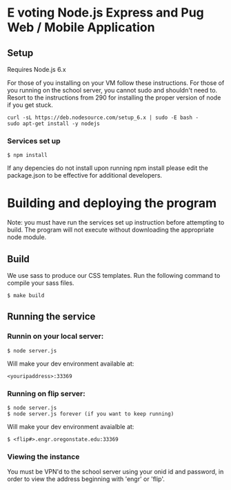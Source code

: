 # E voting Node.js Express and Pug Web / Mobile Application

## Setup 

Requires Node.js 6.x 

For those of you installing on your VM follow these instructions.  For those of you running on the school server, you cannot sudo and shouldn't need to.  Resort to the instructions from 290 for installing the proper version of node if you get stuck. 

	curl -sL https://deb.nodesource.com/setup_6.x | sudo -E bash -
	sudo apt-get install -y nodejs

### Services set up 

	$ npm install 

If any depencies do not install upon running npm install please edit the package.json to be effective for additional developers. 

# Building and deploying the program

Note: you must have run the services set up instruction before attempting to build. The program will not execute without downloading the appropriate node module. 

## Build

We use sass to produce our CSS templates. Run the following command to compile your sass files. 

	$ make build


## Running the service 

### Runnin on your local server:

	$ node server.js

Will make your dev environment available at: 
	
	<youripaddress>:33369

### Running on flip server: 

	$ node server.js
	$ node server.js forever (if you want to keep running)

Will make your dev environment avaialble at: 

	$ <flip#>.engr.oregonstate.edu:33369

### Viewing the instance

You must be VPN'd to the school server using your onid id and password, in order to view the address beginning with 'engr' or 'flip'.  



